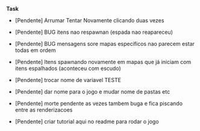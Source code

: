 **Task**
- [Pendente] Arrumar Tentar Novamente clicando duas vezes
- [Pendente] BUG itens nao respawnan (espada nao reapareceu)
- [Pendente] BUG mensagens sore mapas especificos nao parecem estar todas em ordem
- [Pendente] Itens spawnando novamente em mapas que já iniciam com itens espalhados (aconteceu com escudo)

- [Pendente] trocar nome de variavel TESTE
- [Pendente] dar nome para o jogo e mudar nome de pastas etc
- [Pendente] morte pendente as vezes tambem buga e fica piscando entre as renderizacoes
- [Pendente] criar tutorial aqui no readme para rodar o jogo